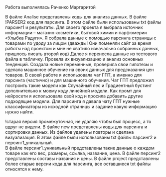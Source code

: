 Работа выполнялась Раченко Маргаритой

В файле Analise представлены коды для анализа данных. В файле !PARSER2 код для парсинга. В этом файле были использованы txt файлы парсинг1 и результаты. 
Для своего проекта я выбрала источник информации – магазин косметики, бытовой химии и парфюмерии «Улыбка Радуги». Я собрала данные с помощью парсинга страницы с товарами по удоду за лицом (дважды! Они поменяли сайт за время работы над проектом и мне не хватило изначально собранных данных, пришлось писать второй код)
Далее я перенесла данные из тестового файла в табличку. Провела их визуализацию и анализ основных тенденций. Создала новые переменные, проверила свои гипотезы и сделала машинное обучение на своих данных для предсказания цен товаров. В своей работе я использовала чат ГПТ, а именно для парсинга (частично) и для машинного обучения. Чат ГПТ предложил построить такие модели как Случайный лес и Градиентный бустинг дополнительно к моему коду линейной модели. Как промт для нейросети я использовала свой код и просила добавить другие подходящие модели. Для парсинга я давала чату ГПТ нужные классификаторы из исходной страницы и задание какую информацию нужно найти. 

!старая версия промежуточная, не удаляю чтобы был процесс, а то вдруг не видели.
В файле new представлены коды для парсинга и сортировки данных. Из файлов удалены повторы и сделана визуализация. В этом файле были использованы txt файлы парсинг2 и персинг1_уникальный.  
В файле персинг1_уникальный представлены такие данные о каждом товаре как его вес, размеры, ссылка, название, цена. В файле персинг2 представлены составы названия и цены.
В файле project представлены более старые версии кода для парсинга, все оставшиеся txt файлы относятся к нему.
